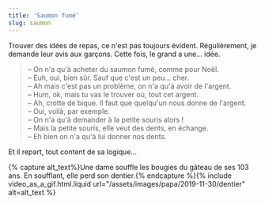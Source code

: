 ```yaml
---
title: 'Saumon fumé'
slug: saumon
---
```


Trouver des idées de repas, ce n'est pas toujours évident. Régulièrement, je
demande leur avis aux garçons. Cette fois, le grand a une… idée.

> – On n'a qu'à acheter du saumon fumé, comme pour Noël.  
> – Euh, oui, bien sûr. Sauf que c'est un peu… cher.  
> – Ah mais c'est pas un problème, on n'a qu'à avoir de l'argent.  
> – Hum, ok, mais tu vas le trouver où, tout cet argent.  
> – Ah, crotte de bique. Il faut que quelqu'un nous donne de l'argent.  
> – Oui, voilà, par exemple.  
> – On n'a qu'à demander à la petite souris alors !  
> – Mais la petite souris, elle veut des dents, en échange.  
> – Eh bien on n'a qu'à lui donner nos dents.

Et il repart, tout content de sa logique…

{% capture alt_text%}Une dame souffle les bougies du gâteau de ses 103 ans. En
soufflant, elle perd son
dentier.{% endcapture %}{% include video_as_a_gif.html.liquid
url="/assets/images/papa/2019-11-30/dentier"
alt=alt_text
%}

